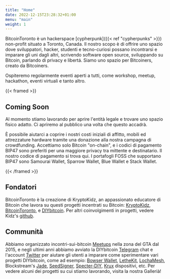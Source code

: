 ```yaml
---
title: "Home"
date: 2022-12-15T23:28:32+01:00
menu: "main"
weight: 1
---
```


BitcoinToronto è un hackerspace [cypherpunk]({{< ref "cypherpunks" >}}) non-profit situato a Toronto, Canada. Il nostro scopo è di offrire uno spazio dove sviluppatori, hacker, studenti e tecno-curiosi possano incontrarsi e imparare gli uni dagli altri, scrivendo software open source, sviluppando su Bitcoin, parlando di privacy e libertá. Siamo uno spazio per Bitcoiners, creato da Bitcoiners.

Ospiteremo regolarmente eventi aperti a tutti, come workshop, meetup, hackathon, eventi virtuali e tanto altro.

{{< framed >}} 
## Coming Soon

Al momento stiamo lavorando per aprire l'entità legale e trovare uno spazio fisico adatto. Ci apriremo al pubblico una volta che questo accadrà.

È possibile aiutarci a coprire i nostri costi iniziali di affitto, mobili ed attrezzature hardware tramite una donazione alla nostra campagna di crowdfunding. Accettiamo solo Bitcoin "on-chain", e i codici di pagamento BIP47 sono preferiti per una maggiore privacy tra mittente e destinatario. Il nostro codice di pagamento si trova qui. I portafogli FOSS che supportano BIP47 sono Samourai Wallet, Sparrow Wallet, Blue Wallet e Stack Wallet.

{{< /framed >}}

## Fondatori

BitcoinToronto è la creazione di KryptoKidz, an appassionato educatore di Bitcoin che lavora su questi progetti incentrati su Bitcoin: [KryptoKidz](https://twitter.com/kryptokidz_), [BitcoinToronto](https://twitter.com/bitcointoronto_), e [DIYbitcoin](https://twitter.com/DIYbitcoin). Per altri coinvolgimenti in progetti, vedere Kidz's [github](https://github.com/kkdao).

## Communità

Abbiamo organizzato incontri-sui-bitcoin [Meetups](https://meetup.com/bitcoinmeetup) nella zona del GTA dal 2015, e negli ultimi anni abbiamo avviato la DIYbitcoin [Telegram](https://t.me/diybitcoin) chat e l'account [Twitter](https://twitter.com/diybitcoin) per aiutare gli utenti a imparare come sperimentare vari progetti DIYbitcoin, come ad esempio: [Bowser Wallet](https://github.com/arcbtc/bowser-bitcoin-hardware-wallet), [LetheKit](https://github.com/BlockchainCommons/lethekit), [LochaMesh](https://github.com/btcven/locha), Blockstream's [Jade](https://github.com/Blockstream/Jade#jade-firmware), [SeedSigner](https://github.com/SeedSigner/seedsigner), [Specter-DIY](https://github.com/cryptoadvance/specter-diy), [Krux](https://selfcustody.github.io/krux/) dispositivi, etc. Per vedere alcuni dei progetti su cui stiamo lavorando, visita la nostra Gallerià!
